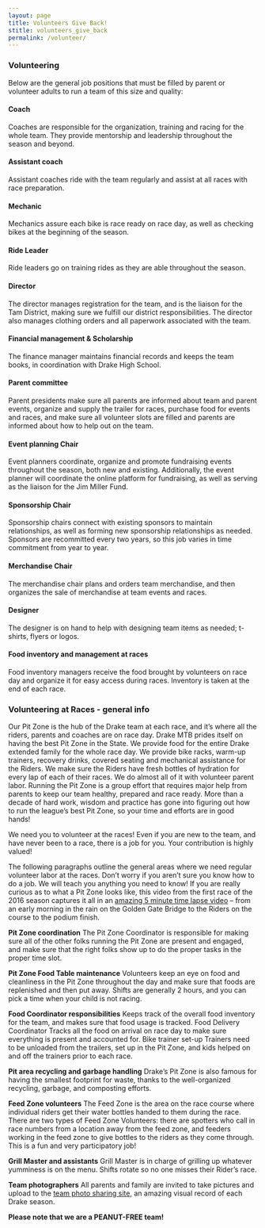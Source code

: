 ```yaml
---
layout: page
title: Volunteers Give Back!
stitle: volunteers_give_back
permalink: /volunteer/
---
```


### Volunteering

Below are the general job positions that must be filled by parent or volunteer adults to run a team of this size and quality: 

#### Coach
Coaches are responsible for the organization, training and racing for the whole team. They provide mentorship and leadership throughout the season and beyond.

#### Assistant coach
Assistant coaches ride with the team regularly and assist at all races with race preparation.

#### Mechanic
Mechanics assure each bike is race ready on race day, as well as checking bikes at the beginning of the season.

#### Ride Leader
Ride leaders go on training rides as they are able throughout the season.

#### Director
The director manages registration for the team, and is the liaison for the Tam District, making sure we fulfill our district responsibilities. The director also manages clothing orders and all paperwork associated with the team.

#### Financial management & Scholarship
The finance manager maintains financial records and keeps the team books, in coordination with Drake High School.

#### Parent committee
Parent presidents make sure all parents are informed about team and parent events, organize and supply the trailer for races, purchase food for events and races, and make sure all volunteer slots are filled and parents are informed about how to help out on the team. 

#### Event planning Chair
Event planners coordinate, organize and promote fundraising events throughout the season, both new and existing. Additionally, the event planner will coordinate the online platform for fundraising, as well as serving as the liaison for the Jim Miller Fund.

#### Sponsorship Chair
Sponsorship chairs connect with existing sponsors to maintain relationships, as well as forming new sponsorship relationships as needed. Sponsors are recommitted every two years, so this job varies in time commitment from year to year.

#### Merchandise Chair
The merchandise chair plans and orders team merchandise, and then organizes the sale of merchandise at team events and races.

#### Designer
The designer is on hand to help with designing team items as needed; t-shirts, flyers or logos.
 
#### Food inventory and management at races
Food inventory managers receive the food brought by volunteers on race day and organize it for easy access during races. Inventory is taken at the end of each race.


### Volunteering at Races - general info

Our Pit Zone is the hub of the Drake team at each race, and it’s where all the riders, parents and coaches are on race day. Drake MTB prides itself on having the best Pit Zone in the State. We provide food for the entire Drake extended family for the whole race day. We provide bike racks, warm-up trainers, recovery drinks, covered seating and mechanical assistance for the Riders. We make sure the Riders have fresh bottles of hydration for every lap of each of their races. We do almost all of it with volunteer parent labor. Running the Pit Zone is a group effort that requires major help from parents to keep our team healthy, prepared and race ready. More than a decade of hard work, wisdom and practice has gone into figuring out how to run the league’s best Pit Zone, so your time and efforts are in good hands!

We need you to volunteer at the races! Even if you are new to the team, and have never been to a race, there is a job for you. Your contribution is highly valued!

The following paragraphs outline the general areas where we need regular volunteer labor at the races.  Don’t worry if you aren’t sure you know how to do a job. We will teach you anything you need to know!  If you are really curious as to what a Pit Zone looks like, this video from the first race of the 2016 season captures it all in an [amazing 5 minute time lapse video](https://www.youtube.com/watch?v=f01G-DY5t8U) – from an early morning in the rain on the Golden Gate Bridge to the Riders on the course to the podium finish.  

**Pit Zone coordination**
The Pit Zone Coordinator is responsible for making sure all of the other folks running the Pit Zone are present and engaged, and make sure that the right folks show up to do the proper tasks in the proper time slot.

**Pit Zone Food Table maintenance**
Volunteers keep an eye on food and cleanliness in the Pit Zone throughout the day and make sure that foods are replenished and then put away. Shifts are generally 2 hours, and you can pick a time when your child is not racing.

**Food Coordinator responsibilities**
Keeps track of the overall food inventory for the team, and makes sure that food usage is tracked.
Food Delivery Coordinator
Tracks all the food on arrival on race day to make sure everything is present and accounted for.
Bike trainer set-up
Trainers need to be unloaded from the trailers, set up in the Pit Zone, and kids helped on and off the trainers prior to each race.

**Pit area recycling and garbage handling**
Drake’s Pit Zone is also famous for having the smallest footprint for waste, thanks to the well-organized recycling, garbage, and composting efforts.

**Feed Zone volunteers**
The Feed Zone is the area on the race course where individual riders get their water bottles handed to them during the race. There are two types of Feed Zone Volunteers: there are spotters who call in race numbers from a location away from the feed zone, and feeders working in the feed zone to give bottles to the riders as they come through. This is a fun and very participatory job!

**Grill Master and assistants**
Grill Master is in charge of grilling up whatever yumminess is on the menu. Shifts rotate so no one misses their Rider’s race. 

**Team photographers**
All parents and family are invited to take pictures and upload to the [team photo sharing site,](https://goo.gl/photos/YpAmTJrjciYyz6YK7) an amazing visual record of each Drake season.

**Please note that we are a PEANUT-FREE team!**

